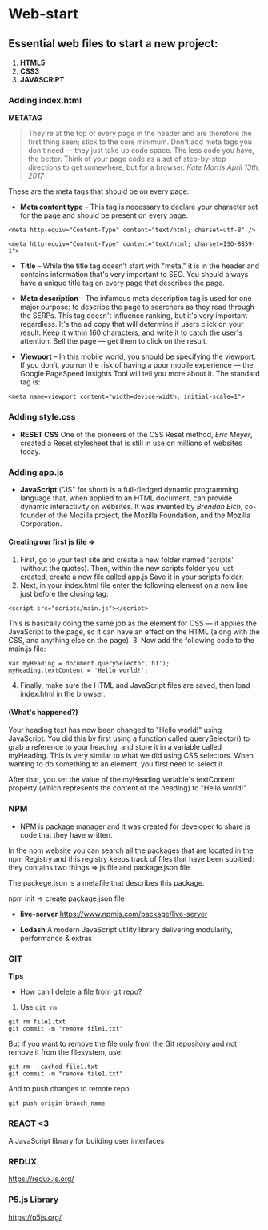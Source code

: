 # Web-start
## Essential web files to start a new project:
1. **HTML5**
2. **CSS3**
3. **JAVASCRIPT**

### Adding index.html 
**METATAG** 
> They're at the top of every page in the header and are therefore the first thing seen; stick to the core minimum. Don't add meta tags you don't need — they just take up code space. The less code you have, the better. Think of your page code as a set of step-by-step directions to get somewhere, but for a browser.
>_Kate Morris April 13th, 2017_

These are the meta tags that should be on every page:

- **Meta content type** – This tag is necessary to declare your character set for the page and should be present on every page.
```
<meta http-equiv="Content-Type" content="text/html; charset=utf-8" />

<meta http-equiv="Content-Type" content="text/html; charset=ISO-8859-1">
```
- **Title** – While the title tag doesn’t start with "meta," it is in the header and contains information that's very important to SEO. You should always have a unique title tag on every page that describes the page.

- **Meta description** - The infamous meta description tag is used for one major purpose: to describe the page to searchers as they read through the SERPs. This tag doesn't influence ranking, but it's very important regardless. It's the ad copy that will determine if users click on your result. Keep it within 160 characters, and write it to catch the user's attention. Sell the page — get them to click on the result.

- **Viewport** – In this mobile world, you should be specifying the viewport. If you don’t, you run the risk of having a poor mobile experience — the Google PageSpeed Insights Tool will tell you more about it. The standard tag is:
```
<meta name=viewport content="width=device-width, initial-scale=1">
```

### Adding style.css 
- **RESET CSS**
One of the pioneers of the CSS Reset method, _Eric Meyer_, created a Reset stylesheet that is still in use on millions of websites today.

### Adding app.js
- **JavaScript** ("JS" for short) is a full-fledged dynamic programming language that, when applied to an HTML document, can provide dynamic interactivity on websites. It was invented by _Brendan Eich_, co-founder of the Mozilla project, the Mozilla Foundation, and the Mozilla Corporation.

#### **Creating our first js file =>** 
1. First, go to your test site and create a new folder named 'scripts' (without the quotes). Then, within the new scripts folder you just created, create a new file called app.js 
Save it in your scripts folder.
2. Next, in your index.html file enter the following element on a new line just before the closing </body> tag:
```
<script src="scripts/main.js"></script>
```
This is basically doing the same job as the <link> element for CSS — it applies the JavaScript to the page, so it can have an effect on the HTML (along with the CSS, and anything else on the page).
3. Now add the following code to the main.js file:
```
var myHeading = document.querySelector('h1');
myHeading.textContent = 'Hello world!';
```
4. Finally, make sure the HTML and JavaScript files are saved, then load index.html in the browser.

#### **(What's happened?)**
Your heading text has now been changed to "Hello world!" using JavaScript. You did this by first using a function called querySelector() to grab a reference to your heading, and store it in a variable called myHeading. This is very similar to what we did using CSS selectors. When wanting to do something to an element, you first need to select it.

After that, you set the value of the myHeading variable's textContent property (which represents the content of the heading) to "Hello world!".

### NPM
- NPM is package manager and it was created for developer to share js code that they have written.

In the npm website you can search all the packages that are located in the npm Registry and this registry keeps track of files that have been subitted: they contains two things => js file and package.json file

The packege.json is a metafile that describes this package.

npm init -> create package.json file

- **live-server**
https://www.npmjs.com/package/live-server

- **Lodash**
A modern JavaScript utility library delivering modularity, performance & extras

### GIT
**Tips** 
- How can I delete a file from git repo?
1. Use ```git rm```
```
git rm file1.txt
git commit -m "remove file1.txt"
```
But if you want to remove the file only from the Git repository and not remove it from the filesystem, use:
```
git rm --cached file1.txt
git commit -m "remove file1.txt"
```
And to push changes to remote repo
```
git push origin branch_name  
```

### REACT <3
A JavaScript library for building user interfaces

### REDUX 
https://redux.js.org/

### P5.js Library
https://p5js.org/




